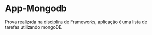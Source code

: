 # App-Mongodb
Prova realizada na disciplina de Frameworks, aplicação é uma lista de tarefas utilizando mongoDB.
